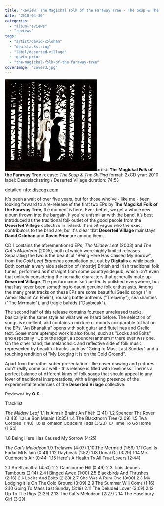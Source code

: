 ```yaml
---
title: "Review: The Magickal Folk of the Faraway Tree - The Soup & The Shilling (2010)"
date: "2010-04-30"
categories: 
  - "album-reviews"
  - "reviews"
tags: 
  - "artist/david-colohan"
  - "deadslackstring"
  - "label/deserted-village"
  - "gavin-prior"
  - "the-magickal-folk-of-the-faraway-tree"
coverImage: "cover3.jpg"
---
```


[![](images/cover3.jpg "tmfotft_ss")](http://www.eveningoflight.nl/wordpress/wp-content/uploads/2010/04/cover3.jpg "tmfotft_ss")artist: **The Magickal Folk of the Faraway Tree** release: _The Soup & The Shilling_ format: 2xCD year: 2010 label: Deadslackstring / Deserted Village duration: 74:58

detailed info: [discogs.com](http://www.discogs.com/Magickal-Folk-Of-The-Faraway-Tree-The-Soup-The-Shilling/release/2253849)

It's been a wait of over five years, but for those who've - like me - been looking forward to a re-release of the first two EPs by **The Magcikal Folk of the Faraway Tree**, the moment is here. Even better, we get a whole new album thrown into the bargain. If you're unfamiliar with the band, it's best introduced as the traditional folk outlet of the good people from the **Deserted Village** collective in Ireland. It's a bit vague who the exact contributors to the band are, but it's clear that **Deserted Village** mainstays **David Colohan** and **Gavin Prior** are among them.

CD 1 contains the aforementioned EPs, _The Mildew Leaf_ (2003) and _The Cat's Melodeon_ (2005), both of which were highly limited releases. Separating the two is the beautiful "Being Here Has Caused My Sorrow", from the _Gold Leaf Branches_ compilation put out by **Digitalis** a while back. Both contain a very nice selection of (mostly) British and Irish traditional folk tunes, performed as if straight from some countryside pub, which isn't even that unlikely considering the nomadic characters that generally make up **Deserted Village**. The performance isn't perfectly polished everywhere, but that has never been something to daunt genuine folk enthusiasts. Among the many great tracks on these EPs are some beautiful Gaelic songs ("In Aimsir Bhaint An Fhéir"), rousing battle anthems ("Trelawny"), sea shanties ("The Mermaid"), and tragic ballads ("Daybreak").

The second half of this release contains fourteen unreleased tracks, basically in the same style as what we've heard before. The selection of songs is excellent, and contains a mixture of moods comparable to that on the EPs. "An Bhanaltra" opens with soft guitar and flute lines and Gaelic text. Some more uptempo work is also found, such as "Locks and Bolts" and especially "Up to the Rigs", a scoundrel anthem if there ever was one. On the other hand, the melancholic and reflective side of folk music represented by beautiful tracks such as "Going to Mass Last Sunday" and a touching rendition of "My Lodging it Is on the Cold Ground".

Apart from the rather sober presentation - the cover drawing and pictures don't really come out well - this release is filled with loveliness. There's a perfect balance of different kinds of folk songs that should appeal to any lover of traditional interpretations, with a lingering presence of the experimental tendencies of the **Deserted Village** collective.

Reviewed by **O.S.**

Tracklist:

_The Mildew Leaf_ 1.1 In Aimsir Bhaint An Fhéir (2:41) 1.2 Spencer The Rover (3:43) 1.3 Le Bon Marain (3:35) 1.4 The Blackthorn Tree (2:09) 1.5 Twa Corbies (1:40) 1.6 Is Iomaidh Coiscéim Fada (3:23) 1.7 Time To Go Home (1:54)

1.8 Being Here Has Caused My Sorrow (4:25)

_The Cat's Melodeon_ 1.9 Trelawny (4:07) 1.10 The Mermaid (1:56) 1.11 Caol Is Eadar Mí Is Iain (0:41) 1.12 Daybreak (1:52) 1.13 Donal Óg (3:29) 1.14 Mrs Cudmore's Air (0:44) 1.15 Here's A Health To All True Lovers (2:44)

2.1 An Bhanaltra (4:50) 2.2 Cambourne Hill (0:49) 2.3 Trois Jeunes Tambours (2:14) 2.4 I Binged Avree (1:00) 2.5 Blackbirds And Thrushes (2:16) 2.6 Locks And Bolts (2:28) 2.7 She Was A Rum One (3:00) 2.8 My Lodging It Is On The Cold Ground (3:09) 2.9 The Summer Will Come (1:16) 2.10 Going To Mass Last Sunday (3:19) 2.11 The Deluded Lover (3:09) 2.12 Up To The Rigs (2:29) 2.13 The Cat's Melodeon (2:27) 2.14 The Haselbury Girl (3:29)
